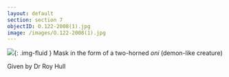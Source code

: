 ```yaml
---
layout: default
section: section 7
objectID: O.122-2008(1).jpg
image: /images/O.122-2008(1).jpg
---
```

![]({{site.baseurl}}/images/O.122-2008(1).jpg){: .img-fluid }
Mask in the form of a two-horned <em>oni</em> (demon-like creature)

Given by Dr Roy Hull

